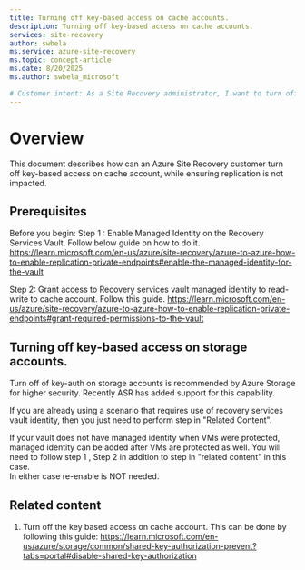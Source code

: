```yaml
---
title: Turning off key-based access on cache accounts.
description: Turning off key-based access on cache accounts.
services: site-recovery
author: swbela
ms.service: azure-site-recovery
ms.topic: concept-article
ms.date: 8/20/2025
ms.author: swbela_microsoft

# Customer intent: As a Site Recovery administrator, I want to turn off key-based authentication on cache account used by Azure Site Recovery.
---
```


# Overview
This document describes how can an Azure Site Recovery customer turn off key-based access on cache account, while ensuring replication is not impacted.


## Prerequisites
Before you begin:
Step 1 : Enable Managed Identity on the Recovery Services Vault. Follow below guide on how to do it.
        https://learn.microsoft.com/en-us/azure/site-recovery/azure-to-azure-how-to-enable-replication-private-endpoints#enable-the-managed-identity-for-the-vault

Step 2: Grant access to Recovery services vault managed identity to read-write to cache account. Follow this guide.
        https://learn.microsoft.com/en-us/azure/site-recovery/azure-to-azure-how-to-enable-replication-private-endpoints#grant-required-permissions-to-the-vault

## Turning off key-based access on storage accounts.
Turn off of key-auth on storage accounts is recommended by Azure Storage for higher security. Recently ASR has added support for this capability.

If you are already using a scenario that requires use of recovery services vault identity, then you just need to perform step in "Related Content".

If your vault does not have managed identity when VMs were protected, managed identity can be added after VMs are protected as well.
You will need to follow step 1 , Step 2 in addition to step in "related content" in this case.        
In either case re-enable is NOT needed.

## Related content
1. Turn off the key based access on cache account. This can be done by following this guide:
https://learn.microsoft.com/en-us/azure/storage/common/shared-key-authorization-prevent?tabs=portal#disable-shared-key-authorization
